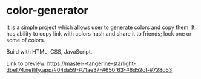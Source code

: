 # color-generator

It is a simple project which allows user to generate colors and copy them. It has ability to copy link with colors hash and share it to friends; lock one or some of colors.

Build with HTML, CSS, JavaScript.

Link to preview: https://master--tangerine-starlight-dbef74.netlify.app/#04da59-#71ae37-#650f63-#6d52cf-#728d53
